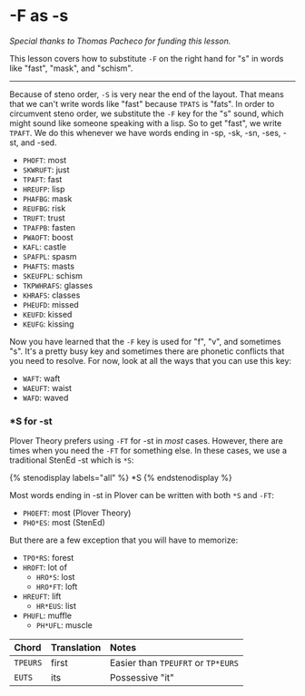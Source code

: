 # -F as -s

_Special thanks to Thomas Pacheco for funding this lesson._

This lesson covers how to substitute `-F` on the right hand for "s" in words like "fast", "mask", and "schism".

-------

Because of steno order, `-S` is very near the end of the layout. That means that we can't write words like "fast" because `TPATS` is "fats". In order to circumvent steno order, we substitute the `-F` key for the "s" sound, which might sound like someone speaking with a lisp. So to get "fast", we write `TPAFT`. We do this whenever we have words ending in -sp, -sk, -sn, -ses, -st, and -sed.

* `PHOFT`: most
* `SKWRUFT`: just
* `TPAFT`: fast
* `HREUFP`: lisp
* `PHAFBG`: mask
* `REUFBG`: risk
* `TRUFT`: trust
* `TPAFPB`: fasten
* `PWAOFT`: boost
* `KAFL`: castle
* `SPAFPL`: spasm
* `PHAFTS`: masts
* `SKEUFPL`: schism
* `TKPWHRAFS`: glasses
* `KHRAFS`: classes
* `PHEUFD`: missed
* `KEUFD`: kissed
* `KEUFG`: kissing

Now you have learned that the `-F` key is used for "f", "v", and sometimes "s". It's a pretty busy key and sometimes there are phonetic conflicts that you need to resolve. For now, look at all the ways that you can use this key:

- `WAFT`: waft
- `WAEUFT`: waist
- `WAFD`: waved

### *S for -st

Plover Theory prefers using `-FT` for -st in *most* cases. However, there are times when you need the `-FT` for something else. In these cases, we use a traditional StenEd -st which is `*S`:

{% stenodisplay labels="all" %}
*S
{% endstenodisplay %}

Most words ending in -st in Plover can be written with both `*S` and `-FT`:

- `PHOEFT`: most (Plover Theory)
- `PHO*ES`: most (StenEd)

But there are a few exception that you will have to memorize:

- `TPO*RS`: forest
- `HROFT`: lot of
  - `HRO*S`: lost
  - `HRO*FT`: loft
- `HREUFT`: lift
  - `HR*EUS`: list
- `PHUFL`: muffle
  - `PH*UFL`: muscle

|   Chord    |  Translation  | Notes |
| :--------- | :------------ | :---- |
| `TPEURS`    | first       | Easier than `TPEUFRT` or `TP*EURS` |
| `EUTS`    | its    | Possessive "it" |